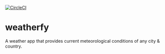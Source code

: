 [![CircleCI](https://circleci.com/gh/AbetangJoseph/weatherfy.svg?style=svg)](https://circleci.com/gh/AbetangJoseph/weatherfy)
# weatherfy
A weather app that provides current meteorological conditions of any city & country.
